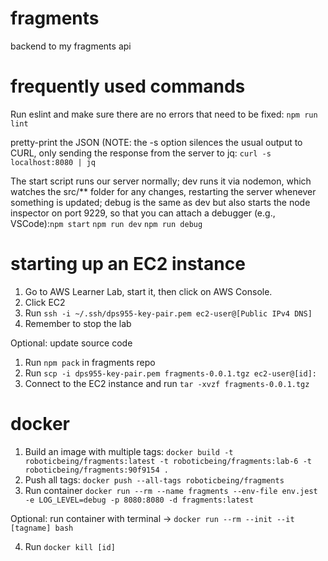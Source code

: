 # fragments
backend to my fragments api

# frequently used commands
Run eslint and make sure there are no errors that need to be fixed: ```npm run lint```

pretty-print the JSON (NOTE: the -s option silences the usual output to CURL, only sending the response from the server to jq: ```curl -s localhost:8080 | jq```

The start script runs our server normally; dev runs it via nodemon, which watches the src/** folder for any changes, restarting the server whenever something is updated; debug is the same as dev but also starts the node inspector on port 9229, so that you can attach a debugger (e.g., VSCode):```npm start``` ```npm run dev``` ```npm run debug```

# starting up an EC2 instance
1. Go to AWS Learner Lab, start it, then click on AWS Console.
2. Click EC2
3. Run ```ssh -i ~/.ssh/dps955-key-pair.pem ec2-user@[Public IPv4 DNS]```
4. Remember to stop the lab

Optional: update source code
1. Run ```npm pack``` in fragments repo
2. Run ```scp -i dps955-key-pair.pem fragments-0.0.1.tgz ec2-user@[id]:```
3. Connect to the EC2 instance and run ```tar -xvzf fragments-0.0.1.tgz```

# docker
1. Build an image with multiple tags: ```docker build -t roboticbeing/fragments:latest -t roboticbeing/fragments:lab-6 -t roboticbeing/fragments:90f9154 .``` 
2. Push all tags: ```docker push --all-tags roboticbeing/fragments```
3. Run container ```docker run --rm --name fragments --env-file env.jest -e LOG_LEVEL=debug -p 8080:8080 -d fragments:latest```

Optional: run container with terminal -> ```docker run --rm --init --it [tagname] bash``` 

4. Run ```docker kill [id]```
